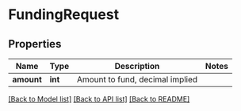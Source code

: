 # FundingRequest

## Properties
Name | Type | Description | Notes
------------ | ------------- | ------------- | -------------
**amount** | **int** | Amount to fund, decimal implied | 

[[Back to Model list]](../README.md#documentation-for-models) [[Back to API list]](../README.md#documentation-for-api-endpoints) [[Back to README]](../README.md)


